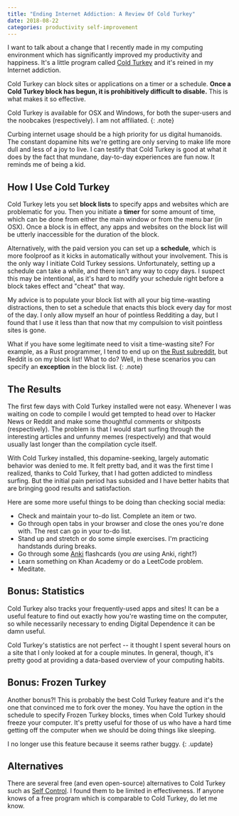```yaml
---
title: "Ending Internet Addiction: A Review Of Cold Turkey"
date: 2018-08-22
categories: productivity self-improvement
---
```


I want to talk about a change that I recently made in my computing environment which has significantly improved my productivity and happiness. It's a little program called [Cold Turkey](https://getcoldturkey.com/) and it's reined in my Internet addiction.

Cold Turkey can block sites or applications on a timer or a schedule. **Once a Cold Turkey block has begun, it is prohibitively difficult to disable.** This is what makes it so effective.

Cold Turkey is available for OSX and Windows, for both the super-users and the noobcakes (respectively). I am not affiliated.
{: .note}

Curbing internet usage should be a high priority for us digital humanoids. The constant dopamine hits we're getting are only serving to make life more dull and less of a joy to live. I can testify that Cold Turkey is good at what it does by the fact that mundane, day-to-day experiences are fun now. It reminds me of being a kid.

## How I Use Cold Turkey

Cold Turkey lets you set **block lists** to specify apps and websites which are problematic for you. Then you initiate a **timer** for some amount of time, which can be done from either the main window or from the menu bar (in OSX). Once a block is in effect, any apps and websites on the block list will be utterly inaccessible for the duration of the block.

Alternatively, with the paid version you can set up a **schedule**, which is more foolproof as it kicks in automatically without your involvement. This is the only way I initiate Cold Turkey sessions. Unfortunately, setting up a schedule can take a while, and there isn't any way to copy days. I suspect this may be intentional, as it's hard to modify your schedule right before a block takes effect and "cheat" that way.

My advice is to populate your block list with all your big time-wasting distractions, then to set a schedule that enacts this block every day for most of the day. I only allow myself an hour of pointless Redditing a day, but I found that I use it less than that now that my compulsion to visit pointless sites is gone.

What if you have some legitimate need to visit a time-wasting site? For example, as a Rust programmer, I tend to end up on [the Rust subreddit](https://reddit.com/r/rust), but Reddit is on my block list! What to do? Well, in these scenarios you can specify an **exception** in the block list.
{: .note}

## The Results

The first few days with Cold Turkey installed were not easy. Whenever I was waiting on code to compile I would get tempted to head over to Hacker News or Reddit and make some thoughtful comments or shitposts (respectively). The problem is that I would start surfing through the interesting articles and unfunny memes (respectively) and that would usually last longer than the compilation cycle itself.

With Cold Turkey installed, this dopamine-seeking, largely automatic behavior was denied to me. It felt pretty bad, and it was the first time I realized, thanks to Cold Turkey, that I had gotten addicted to mindless surfing. But the initial pain period has subsided and I have better habits that are bringing good results and satisfaction.

Here are some more useful things to be doing than checking social media:

* Check and maintain your to-do list. Complete an item or two.
* Go through open tabs in your browser and close the ones you're done with. The rest can go in your to-do list.
* Stand up and stretch or do some simple exercises. I'm practicing handstands during breaks.
* Go through some [Anki](https://apps.ankiweb.net/) flashcards (you *are* using Anki, right?)
* Learn something on Khan Academy or do a LeetCode problem.
* Meditate.

## Bonus: Statistics

Cold Turkey also tracks your frequently-used apps and sites! It can be a useful feature to find out exactly how you're wasting time on the computer, so while necessarily necessary to ending Digital Dependence it can be damn useful.

Cold Turkey's statistics are not perfect -- it thought I spent several hours on a site that I only looked at for a couple minutes. In general, though, it's pretty good at providing a data-based overview of your computing habits.

## Bonus: Frozen Turkey

Another bonus?! This is probably the best Cold Turkey feature and it's the one that convinced me to fork over the money. You have the option in the schedule to specify Frozen Turkey blocks, times when Cold Turkey should freeze your computer. It's pretty useful for those of us who have a hard time getting off the computer when we should be doing things like sleeping.

I no longer use this feature because it seems rather buggy.
{: .update}

## Alternatives

There are several free (and even open-source) alternatives to Cold Turkey such as [Self Control](https://selfcontrolapp.com/). I found them to be limited in effectiveness. If anyone knows of a free program which is comparable to Cold Turkey, do let me know.
